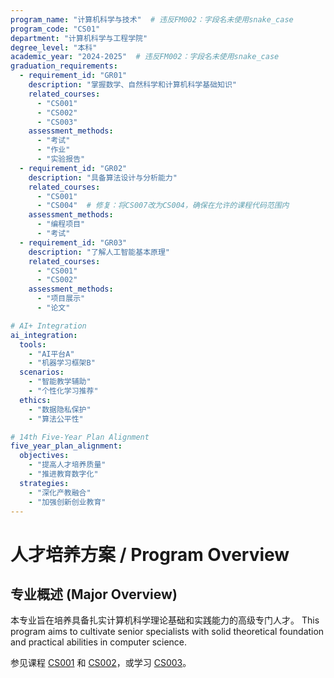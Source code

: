 ```yaml
---
program_name: "计算机科学与技术"  # 违反FM002：字段名未使用snake_case
program_code: "CS01"
department: "计算机科学与工程学院"
degree_level: "本科"
academic_year: "2024-2025"  # 违反FM002：字段名未使用snake_case
graduation_requirements:
  - requirement_id: "GR01"
    description: "掌握数学、自然科学和计算机科学基础知识"
    related_courses:
      - "CS001"
      - "CS002"
      - "CS003"
    assessment_methods:
      - "考试"
      - "作业"
      - "实验报告"
  - requirement_id: "GR02"
    description: "具备算法设计与分析能力"
    related_courses:
      - "CS001"
      - "CS004"  # 修复：将CS007改为CS004，确保在允许的课程代码范围内
    assessment_methods:
      - "编程项目"
      - "考试"
  - requirement_id: "GR03"
    description: "了解人工智能基本原理"
    related_courses:
      - "CS001"
      - "CS002"
    assessment_methods:
      - "项目展示"
      - "论文"

# AI+ Integration
ai_integration:
  tools:
    - "AI平台A"
    - "机器学习框架B"
  scenarios:
    - "智能教学辅助"
    - "个性化学习推荐"
  ethics:
    - "数据隐私保护"
    - "算法公平性"

# 14th Five-Year Plan Alignment
five_year_plan_alignment:
  objectives:
    - "提高人才培养质量"
    - "推进教育数字化"
  strategies:
    - "深化产教融合"
    - "加强创新创业教育"
---
```

# 人才培养方案 / Program Overview

## 专业概述 (Major Overview)

本专业旨在培养具备扎实计算机科学理论基础和实践能力的高级专门人才。
This program aims to cultivate senior specialists with solid theoretical
foundation and practical abilities in computer science.

参见课程 [CS001] 和 [CS002]，或学习 [CS003]。

[CS001]: https://university.edu/cs101  "计算机科学基础"
[CS002]: https://university.edu/cs102
[CS003]: https://university.edu/cs201/data-structures
